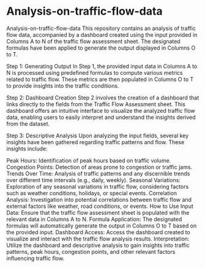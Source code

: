 # Analysis-on-traffic-flow-data
Analysis-on-traffic-flow-data
This repository contains an analysis of traffic flow data, accompanied by a dashboard created using the input provided in Columns A to N of the traffic flow assessment sheet. The designated formulas have been applied to generate the output displayed in Columns O to T.

Step 1: Generating Output
In Step 1, the provided input data in Columns A to N is processed using predefined formulas to compute various metrics related to traffic flow. These metrics are then populated in Columns O to T to provide insights into the traffic conditions.

Step 2: Dashboard Creation
Step 2 involves the creation of a dashboard that links directly to the fields from the Traffic Flow Assessment sheet. This dashboard offers an intuitive interface to visualize the analyzed traffic flow data, enabling users to easily interpret and understand the insights derived from the dataset.

Step 3: Descriptive Analysis
Upon analyzing the input fields, several key insights have been gathered regarding traffic patterns and flow. These insights include:

Peak Hours: Identification of peak hours based on traffic volume.
Congestion Points: Detection of areas prone to congestion or traffic jams.
Trends Over Time: Analysis of traffic patterns and any discernible trends over different time intervals (e.g., daily, weekly).
Seasonal Variations: Exploration of any seasonal variations in traffic flow, considering factors such as weather conditions, holidays, or special events.
Correlation Analysis: Investigation into potential correlations between traffic flow and external factors like weather, road conditions, or events.
How to Use
Input Data: Ensure that the traffic flow assessment sheet is populated with the relevant data in Columns A to N.
Formula Application: The designated formulas will automatically generate the output in Columns O to T based on the provided input.
Dashboard Access: Access the dashboard created to visualize and interact with the traffic flow analysis results.
Interpretation: Utilize the dashboard and descriptive analysis to gain insights into traffic patterns, peak hours, congestion points, and other relevant factors influencing traffic flow.
